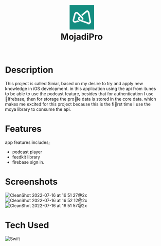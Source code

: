<div align="center">
      <h1> <img src="https://github.com/farisarie/MojadiPro/blob/main/MojadiApp/Assets.xcassets/MojadiPro_icon_72x72.imageset/MojadiPro_icon_72x72.png" width="80px"><br/>MojadiPro</h1>
     </div>
<p align="center"> <a href="https://twitter.com/farisariep" target="_blank"><img alt="" src="https://img.shields.io/badge/Twitter-1DA1F2?style=normal&logo=twitter&logoColor=white" style="vertical-align:center" /></a> <a href="https://www.linkedin.com/in/farisarie/" target="_blank"><img alt="" src="https://img.shields.io/badge/LinkedIn-0077B5?style=normal&logo=linkedin&logoColor=white" style="vertical-align:center" /></a> </p>

# Description
This project is called Siniar, based on my desire to try and apply new knowledge in iOS development. in this application using the api from itunes to be able to use the podcast feature, besides that for authentication I use ifrebase, then for storage the prole data is stored in the core data. which makes me excited for this project because this is the first time I use the moya library to consume the api.

# Features
app features includes;
- podcast player
- feedkit library
- firebase sign in. 


# Screenshots

![CleanShot 2022-07-16 at 16 51 27@2x](https://user-images.githubusercontent.com/79908524/179349929-33f83667-1946-45c9-a99b-4d38588b6d56.png)
![CleanShot 2022-07-16 at 16 52 12@2x](https://user-images.githubusercontent.com/79908524/179349944-1236f05c-8032-4021-a778-187e0ed9f12b.png)
![CleanShot 2022-07-16 at 16 51 57@2x](https://user-images.githubusercontent.com/79908524/179349936-9717c023-55a4-41a4-aa1c-8debcd340e3e.png)




# Tech Used

 ![Swift](https://img.shields.io/badge/swift-F54A2A?style=for-the-badge&logo=swift&logoColor=white)
      


 
